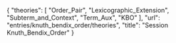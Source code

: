 {
    "theories": [
        "Order_Pair",
        "Lexicographic_Extension",
        "Subterm_and_Context",
        "Term_Aux",
        "KBO"
    ],
    "url": "entries/knuth_bendix_order/theories",
    "title": "Session Knuth_Bendix_Order"
}